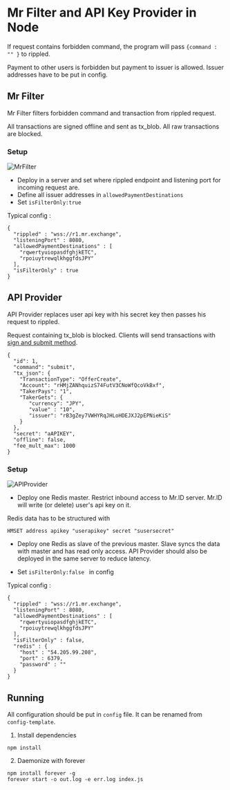 # Mr Filter and API Key Provider in Node

If request contains forbidden command, the program will pass `{command : "" }` to rippled.

Payment to other users is forbidden but payment to issuer is allowed. Issuer addresses have to be put in config.
 
## Mr Filter 
Mr Filter filters forbidden command and transaction from rippled request. 

All transactions are signed offline and sent as tx_blob. All raw transactions are blocked. 

### Setup
![MrFilter](https://image.ibb.co/kVr43b/mrfilter.png)

- Deploy in a server and set where rippled endpoint and listening port for incoming request are. 
- Define all issuer addresses in `allowedPaymentDestinations`
- Set `isFilterOnly:true`

Typical config :
```
{
  "rippled" : "wss://r1.mr.exchange",
  "listeningPort" : 8080,
  "allowedPaymentDestinations" : [
    "rqwertyuiopasdfghjkETC",
    "rpoiuytrewqlkhggfdsJPY"
  ],
  "isFilterOnly" : true
}
```

## API Provider 
API Provider replaces user api key with his secret key then passes his request to rippled. 

Request containing tx_blob is blocked. Clients will send transactions with [sign and submit method](https://ripple.com/build/rippled-apis/#sign-and-submit-mode). 
```
{
  "id": 1,
  "command": "submit",
  "tx_json": {
    "TransactionType": "OfferCreate",
    "Account": "rHMjZANhquizS74FutV3CNoWfQcoVkBxf",
    "TakerPays": "1",
    "TakerGets": {
       "currency": "JPY",
       "value" : "10",
       "issuer": "rB3gZey7VWHYRqJHLoHDEJXJ2pEPNieKiS"        
    }
  },
  "secret": "aAPIKEY",
  "offline": false,
  "fee_mult_max": 1000
}
```

### Setup
![APIProvider](https://image.ibb.co/i8wktb/mrapi.png)


- Deploy one Redis master. Restrict inbound access to Mr.ID server. Mr.ID will write (or delete) user's api key on it. 

Redis data has to be structured with 
```
HMSET address apikey "userapikey" secret "susersecret"
```  

- Deploy one Redis as slave of the previous master. Slave syncs the data with master and has read only access.  API Provider should also be deployed in the same server to reduce latency.

- Set `isFilterOnly:false ` in config


Typical config :
```
{
  "rippled" : "wss://r1.mr.exchange",
  "listeningPort" : 8080,
  "allowedPaymentDestinations" : [
    "rqwertyuiopasdfghjkETC",
    "rpoiuytrewqlkhggfdsJPY"
  ],
  "isFilterOnly" : false,
  "redis" : {
    "host" : "54.205.99.208",
    "port" : 6379,
    "password" : ""
  }
}
```

## Running

All configuration should be put in `config` file. It can be renamed from `config-template`. 

1. Install dependencies
```
npm install
```

2. Daemonize with forever
```
npm install forever -g
forever start -o out.log -e err.log index.js
```




